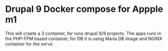 # Drupal 9 Docker compose for Appple m1

This will craete a 3 container, for runs drupal 8/9 projects. The apps runs in the PHP-FPM based container, for DB it is using Maria DB image and NGINX container for the serve.